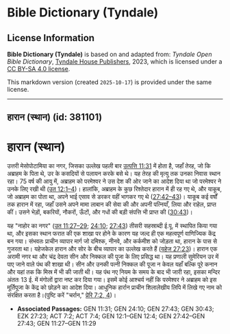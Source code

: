 # Bible Dictionary (Tyndale)

## License Information

**Bible Dictionary (Tyndale)** is based on and adapted from: _Tyndale Open Bible Dictionary_, [Tyndale House Publishers](https://tyndaleopenresources.com/), 2023, which is licensed under a [CC BY-SA 4.0 license](https://creativecommons.org/licenses/by-sa/4.0/legalcode.en).

This markdown version (created `2025-10-17`) is provided under the same license.



--------------------------------

## हारान (स्थान) (id: 381101)

हारान (स्थान)
=============

उत्तरी मेसोपोटामिया का नगर, जिसका उल्लेख पहली बार [उत्पत्ति 11:31](https://ref.ly/Gen11:31) में होता है, जहाँ तेरह, जो कि अब्राहम के पिता थे, उर के कसदियों से पलायन करके बसे थे। यह तेरह की मृत्यु तक उनका निवास स्थान रहा। 75 वर्ष की आयु में, अब्राहम को परमेश्वर ने उस देश की ओर जाने का आदेश दिया था जो परमेश्वर ने उनके लिए रखी थी ([उत 12:1–4](https://ref.ly/Gen12:1-Gen12:4))। हालांकि, अब्राहम के कुछ रिश्तेदार हारान में ही रह गए थे, और याकूब, जो अब्राहम का पोता था, अपने भाई एसाव से डरकर वहीं भागकर गए थे ([27:42–43](https://ref.ly/Gen27:42-Gen27:43))। याकूब कई वर्षों तक हारान में रहा, जहाँ उसने अपने मामा लाबान की सेवा की और अपनी पत्नियाँ, लिया और राहेल, प्राप्त कीं। उसने भेड़ों, बकरियों, नौकरों, ऊँटों, और गधों की बड़ी संपत्ति भी प्राप्त की ([30:43](https://ref.ly/Gen30:43))।

यह "नाहोर का नगर" ([उत 11:27–29](https://ref.ly/Gen11:27-Gen11:29); [24:10](https://ref.ly/Gen24:10); [27:43](https://ref.ly/Gen27:43)) तीसरी सहस्राब्दी ई.पू. में स्थापित किया गया था, और इसका स्थान फरात की एक शाखा पर होने के कारण यह जल्द ही एक महत्वपूर्ण वाणिज्यिक केंद्र बन गया। संभवतः प्राचीन व्यापार मार्ग जो दमिश्क, नीनवे, और कर्कमीश को जोड़ता था, हारान के पास से गुजरता था। यहेजकेल हारान और सोर के बीच व्यापार का उल्लेख करते हैं ([यहेज 27:23](https://ref.ly/Ezek27:23))। हारान एक अरामी नगर था और चंद्र देवता सीन और निक्कल की पूजा के लिए प्रसिद्ध था। यह प्रणाली सुमेरियन उर में पाए जाने वाले पंथ की शाखा थी। सीन और उनकी पत्नी निक्कल की पूजा न केवल यहाँ बल्कि पूरे कनान और यहां तक कि मिस्र में भी की जाती थी। यह पंथ नए नियम के समय के बाद भी जारी रहा, इसका मन्दिर अंततः 13 ई. में मंगोलों द्वारा नष्ट कर दिया गया। इसमें कोई आश्चर्य नहीं कि परमेश्वर ने अब्राहम को इस मूर्तिपूजा के केंद्र को छोड़ने का आदेश दिया। आधुनिक हार्रान प्राचीन शिलालेखीय लिपि में लिखे गए नाम को संरक्षित करता है।(पुष्टि करें "चर्रान," [प्रेरि 7:2, 4](https://ref.ly/Acts7:2,Acts7:4))।

* **Associated Passages:** GEN 11:31; GEN 24:10; GEN 27:43; GEN 30:43; EZK 27:23; ACT 7:2; ACT 7:4; GEN 12:1–GEN 12:4; GEN 27:42–GEN 27:43; GEN 11:27–GEN 11:29

